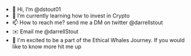 - 👋 Hi, I’m @dstout01
- 👀 I’m currently learning how to invest in Crypto
- 📫 How to reach me? send me a DM on twitter @darrellstout
- ✉️ Email me @darrellStout
- 🐳 I'm excited to be a part of the Ethical Whales Journey. If you would like to know more hit me up

<!---
dstout01/dstout01 is a ✨ special ✨ repository because its `README.md` (this file) appears on your GitHub profile.
You can click the Preview link to take a look at your changes.
--->

